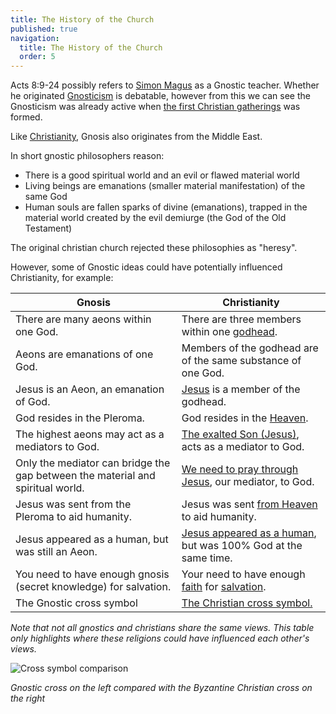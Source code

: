 ```yaml
---
title: The History of the Church
published: true
navigation:
  title: The History of the Church
  order: 5
---
```


Acts 8:9-24 possibly refers to [Simon Magus](https://en.wikipedia.org/wiki/Simon_Magus) as a Gnostic teacher. Whether he originated [Gnosticism](https://en.wikipedia.org/wiki/Gnosticism) is debatable, however from this we can see the Gnosticism was already active when [the first Christian gatherings](/church/history/christian) was formed.

Like [Christianity](/church/history/christian), Gnosis also originates from the Middle East.

In short gnostic philosophers reason:

* There is a good spiritual world and an evil or flawed material world
* Living beings are emanations (smaller material manifestation) of the same God
* Human souls are fallen sparks of divine (emanations), trapped in the material world created by the evil demiurge (the God of the Old Testament)

The original christian church rejected these philosophies as "heresy".

However, some of Gnostic ideas could have potentially influenced Christianity, for example:

| Gnosis                                                                         | Christianity                                                                        |
|--------------------------------------------------------------------------------|-------------------------------------------------------------------------------------|
| There are many aeons within one God.                                           | There are three members within one [godhead](/bible/concepts/godhead).              |
| Aeons are emanations of one God.                                               | Members of the godhead are of the same substance of one God.                        |
| Jesus is an Aeon, an emanation of God.                                         | [Jesus](/god/son) is a member of the godhead.                                       |
| God resides in the Pleroma.                                                    | God resides in the [Heaven](/bible/concepts/heaven).                                |
| The highest aeons may act as a mediators to God.                               | [The exalted Son (Jesus)](/god/son/essence/as-god/lord), acts as a mediator to God. |
| Only the mediator can bridge the gap between the material and spiritual world. | [We need to pray through Jesus](/life/prayer), our mediator, to God.                |
| Jesus was sent from the Pleroma to aid humanity.                               | Jesus was sent [from Heaven](/bible/idioms) to aid humanity.                        | 
| Jesus appeared as a human, but was still an Aeon.                              | [Jesus appeared as a human](/god/son/essence), but was 100% God at the same time.   |
| You need to have enough gnosis (secret knowledge) for salvation.               | Your need to have enough [faith](/life/faith) for [salvation](/eternal/saved).      |
| The Gnostic cross symbol                                                       | [The Christian cross symbol.](/bible/symbolism/cross)                               |

*Note that not all gnostics and christians share the same views. This table only highlights where these religions could have influenced each other's views.*

![Cross symbol comparison](crosses.webp)

*Gnostic cross on the left compared with the Byzantine Christian cross on the right*
